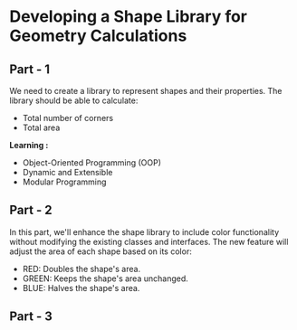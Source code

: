 # Developing a Shape Library for Geometry Calculations

## Part - 1

We need to create a library to represent shapes and their properties. The library should be able to calculate:
- Total number of corners
- Total area

**Learning :**

- Object-Oriented Programming (OOP)
- Dynamic and Extensible
- Modular Programming

## Part - 2

In this part, we'll enhance the shape library to include color functionality without modifying the existing classes and interfaces. The new feature will adjust the area of each shape based on its color:

- RED: Doubles the shape's area.
- GREEN: Keeps the shape's area unchanged.
- BLUE: Halves the shape's area.

## Part - 3
